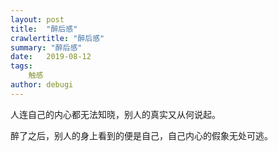 ```yaml
---
layout: post
title:  "醉后感"
crawlertitle: "醉后感"
summary: "醉后感"
date:   2019-08-12
tags: 
    触感
author: debugi
---
```


人连自己的内心都无法知晓，别人的真实又从何说起。   

醉了之后，别人的身上看到的便是自己，自己内心的假象无处可逃。  